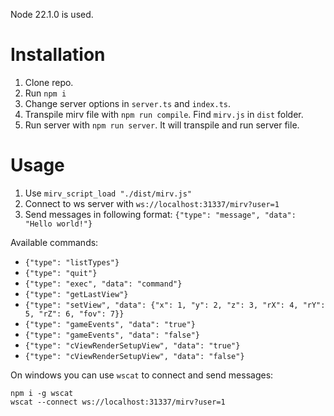 Node 22.1.0 is used.

# Installation

1. Clone repo.
2. Run `npm i`
3. Change server options in `server.ts` and `index.ts`.
4. Transpile mirv file with `npm run compile`. Find `mirv.js` in `dist` folder.
5. Run server with `npm run server`. It will transpile and run server file.

# Usage

1. Use `mirv_script_load "./dist/mirv.js"`
2. Connect to ws server with `ws://localhost:31337/mirv?user=1`
3. Send messages in following format: `{"type": "message", "data": "Hello world!"}`

Available commands:

-   `{"type": "listTypes"}`
-   `{"type": "quit"}`
-   `{"type": "exec", "data": "command"}`
-   `{"type": "getLastView"}`
-   `{"type": "setView", "data": {"x": 1, "y": 2, "z": 3, "rX": 4, "rY": 5, "rZ": 6, "fov": 7}}`
-   `{"type": "gameEvents", "data": "true"}`
-   `{"type": "gameEvents", "data": "false"}`
-   `{"type": "cViewRenderSetupView", "data": "true"}`
-   `{"type": "cViewRenderSetupView", "data": "false"}`

On windows you can use `wscat` to connect and send messages:

```
npm i -g wscat
wscat --connect ws://localhost:31337/mirv?user=1
```
